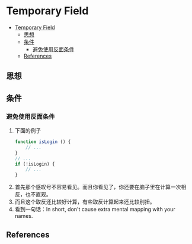 # Temporary Field

<!-- TOC -->

- [Temporary Field](#temporary-field)
    - [思想](#思想)
    - [条件](#条件)
        - [避免使用反面条件](#避免使用反面条件)
    - [References](#references)

<!-- /TOC -->


## 思想



## 条件
### 避免使用反面条件
1. 下面的例子
    ```js
    function isLogin () {
        // ...
    }
    // ...
    if (!isLogin) {
        // ... 
    }
    ```
2. 首先那个感叹号不容易看见。而且你看见了，你还要在脑子里在计算一次相反，也不直观。
3. 而且这个取反还比较好计算，有些取反计算起来还比较别扭。
4. 看到一句话：In short, don't cause extra mental mapping with your names.



## References

